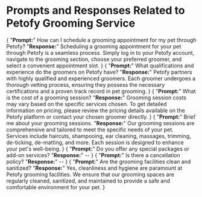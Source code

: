 # Prompts and Responses Related to Petofy Grooming Service

{
"**Prompt:**" How can I schedule a grooming appointment for my pet through Petofy?
"**Response:**" Scheduling a grooming appointment for your pet through Petofy is a seamless process. Simply log in to your Petofy account, navigate to the grooming section, choose your preferred groomer, and select a convenient appointment slot.
}
{
"**Prompt:**" What qualifications and experience do the groomers on Petofy have?
"**Response:**" Petofy partners with highly qualified and experienced groomers. Each groomer undergoes a thorough vetting process, ensuring they possess the necessary certifications and a proven track record in pet grooming.
}
{
"**Prompt:**" What is the cost of a grooming session?
"**Response:**" Grooming session costs may vary based on the specific services chosen. To get detailed information on pricing, please review the pricing details available on the Petofy platform or contact your chosen groomer directly.
}
{
"**Prompt:**" Brief me about your grooming sessions.
"**Response:**" Our grooming sessions are comprehensive and tailored to meet the specific needs of your pet. Services include haircuts, shampooing, ear cleaning, massages, trimming, de-ticking, de-matting, and more. Each session is designed to enhance your pet's well-being.
}
{
"**Prompt:**" Do you offer any special packages or add-on services?
"**Response:**" --
}
{
"**Prompt:**" Is there a cancellation policy?
"**Response:**" --
}
{
"**Prompt:**" Are the grooming facilities clean and sanitized?
"**Response:**" Yes, cleanliness and hygiene are paramount at Petofy grooming facilities. We ensure that our grooming spaces are regularly cleaned, sanitized, and maintained to provide a safe and comfortable environment for your pet.
}